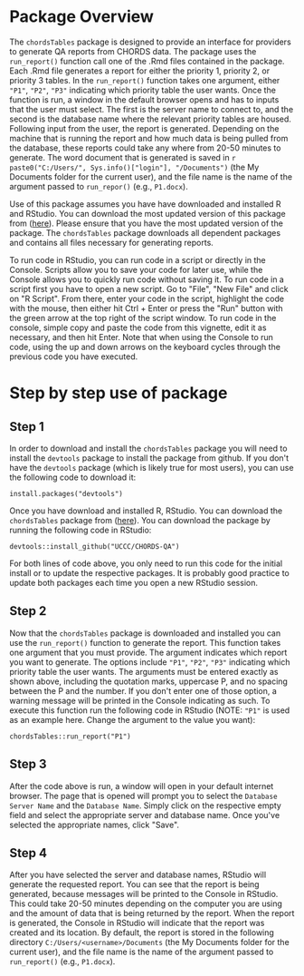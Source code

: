 # Package Overview

The `chordsTables` package is designed to provide an interface for providers to generate QA reports from CHORDS data.  The package uses the `run_report()` function call one of the .Rmd files contained in the package.  Each .Rmd file generates a report for either the priority 1, priority 2, or priority 3 tables.  In the `run_report()`  function takes one argument, either `"P1"`, `"P2"`, `"P3"` indicating which priority table the user wants.  Once the function is run, a window in the default browser opens and has to inputs that the user must select.  The first is the server name to connect to, and the second is the database name where the relevant priority tables are housed.  Following input from the user, the report is generated.  Depending on the machine that is running the report and how much data is being pulled from the database, these reports could take any where from 20-50 minutes to generate. The word document that is generated is saved in `r paste0("C:/Users/", Sys.info()["login"], "/Documents")` (the My Documents folder for the current user), and the file name is the name of the argument passed to `run_repor()` (e.g., `P1.docx`).

Use of this package assumes you have have downloaded and installed R and RStudio.  You can download the most updated version of this package from ([here](https://github.com/UCCC/CHORDS-QA)).  Please ensure that you have the most updated version of the package.  The `chordsTables` package downloads all dependent packages and contains all files necessary for generating reports.

To run code in RStudio, you can run code in a script or directly in the Console.  Scripts allow you to save your code for later use, while the Console allows you to quickly run code without saving it. To run code in a script first you have to open a new script. Go to "File", "New File" and click on "R Script".  From there, enter your code in the script, highlight the code with the mouse, then either hit Ctrl + Enter or press the "Run" button with the green arrow at the top right of the script window.  To run code in the console, simple copy and paste the code from this vignette, edit it as necessary, and then hit Enter.  Note that when using the Console to run code, using the up and down arrows on the keyboard cycles through the previous code you have executed.    

# Step by step use of package

## Step 1

In order to download and install the `chordsTables` package you will need to install the `devtools` package to install the package from github.  If you don't have the `devtools` package (which is likely true for most users), you can use the following code to download it:

```{r, eval=FALSE}
install.packages("devtools")
```

Once you have download and installed R, RStudio.  You can download the `chordsTables` package from ([here](https://github.com/UCCC/CHORDS-QA)). You can download the package by running the following code in RStudio:

```{r, eval=FALSE}
devtools::install_github("UCCC/CHORDS-QA")
```


For both lines of code above, you only need to run this code for the initial install or to update the respective packages.  It is probably good practice to update both packages each time you open a new RStudio session.

## Step 2

Now that the `chordsTables` package is downloaded and installed you can use the `run_report()` function to generate the report.  This function takes one argument that you must provide.  The argument indicates which report you want to generate.  The options include `"P1"`, `"P2"`, `"P3"` indicating which priority table the user wants.  The arguments must be entered exactly as shown above, including the quotation marks, uppercase P, and no spacing between the P and the number.  If you don't enter one of those option, a warning message will be printed in the Console indicating as such.  To execute this function run the following code in RStudio (NOTE: `"P1"` is used as an example here.  Change the argument to the value you want):

```{r, eval=FALSE}
chordsTables::run_report("P1")
```


## Step 3

After the code above is run, a window will open in your default internet browser.  The page that is opened will prompt you to select the `Database Server Name` and the `Database Name`.  Simply click on the respective empty field and select the appropriate server and database name.  Once you've selected the appropriate names, click "Save".

## Step 4

After you have selected the server and database names, RStudio will generate the requested report. You can see that the report is being generated, because messages will be printed to the Console in RStudio.  This could take 20-50 minutes depending on the computer you are using and the amount of data that is being returned by the report.  When the report is generated, the Console in RStudio will indicate that the report was created and its location.  By default, the report is stored in the following directory `C:/Users/<username>/Documents` (the My Documents folder for the current user), and the file name is the name of the argument passed to `run_report()` (e.g., `P1.docx`).


